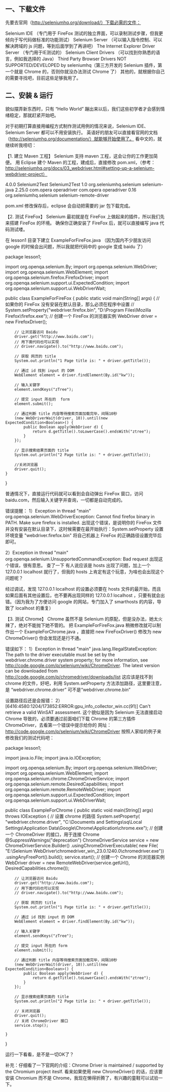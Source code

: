 ## 一、下载文件

先要去官网（http://seleniumhq.org/download/）下载必需的文件：

Selenium IDE （专门用于 FireFox 测试的独立界面，可以录制测试步骤，但我更倾向于写代码做标准的功能测试）
Selenium Server （可以输入指令控制、可以解决跨域的 js 问题，等到后面学到了再讲吧）
The Internet Explorer Driver Server （专门用于IE测试的）
Selenium Client Drivers （可以找到你熟悉的语言，例如我选择的 Java）
Third Party Browser Drivers NOT SUPPORTED/DEVELOPED by seleniumhq（第三方开发的 Selenium 插件，第一个就是 Chrome 的，否则你就没办法测试 Chrome 了）
其他的，就根据你自己的需要寻找吧，目前这些足够我用了。

## 二、安装 & 运行

貌似摆弄新东西时，只有 “Hello World” 蹦出来以后，我们这些初学者才会感到情绪稳定，那就赶紧开始吧。

对于初期打算直接用编程方式制作测试用例的情况来说，Selenium IDE、Selenium Server 都可以不用安装执行。
英语好的朋友可以直接看官网的文档（http://seleniumhq.org/documentation/）就能够开始使用了。
看中文的，就继续听我唠叨：

【1. 建立 Maven 工程】
Selenium 支持 maven 工程，这会让你的工作更加简便。
用 Eclipse 建个 Maven 的工程，建成后，直接修改 pom.xml，（参考：http://seleniumhq.org/docs/03_webdriver.html#setting-up-a-selenium-webdriver-project）

<project xmlns="http://maven.apache.org/POM/4.0.0" xmlns:xsi="http://www.w3.org/2001/XMLSchema-instance"
	xsi:schemaLocation="http://maven.apache.org/POM/4.0.0 http://maven.apache.org/xsd/maven-4.0.0.xsd">
	<modelVersion>4.0.0</modelVersion>
	<groupId>Selenium2Test</groupId>
	<artifactId>Selenium2Test</artifactId>
	<version>1.0</version>
	<dependencies>
		<dependency>
			<groupId>org.seleniumhq.selenium</groupId>
			<artifactId>selenium-java</artifactId>
			<version>2.25.0</version>
		</dependency>
		<dependency>
			<groupId>com.opera</groupId>
			<artifactId>operadriver</artifactId>
		</dependency>
	</dependencies>
	<dependencyManagement>
		<dependencies>
			<dependency>
				<groupId>com.opera</groupId>
				<artifactId>operadriver</artifactId>
				<version>0.16</version>
				<exclusions>
					<exclusion>
						<groupId>org.seleniumhq.selenium</groupId>
						<artifactId>selenium-remote-driver</artifactId>
					</exclusion>
				</exclusions>
			</dependency>
		</dependencies>
	</dependencyManagement>
</project>

pom.xml 修改保存后，eclipse 会自动把需要的 jar 包下载完成。


【2. 测试 FireFox】
Selenium 最初就是在 FireFox 上做起来的插件，所以我们先来搭建 FireFox 的环境。
确保你正确安装了 FireFox 后，就可以直接编写 java 代码测试喽。

在 lesson1 目录下建立 ExampleForFireFox.java
（因为国内不少朋友访问 google 的时候会出问题，所以我就把代码中的 google 变成 baidu 了）

package lesson1;

import org.openqa.selenium.By;
import org.openqa.selenium.WebDriver;
import org.openqa.selenium.WebElement;
import org.openqa.selenium.firefox.FirefoxDriver;
import org.openqa.selenium.support.ui.ExpectedCondition;
import org.openqa.selenium.support.ui.WebDriverWait;

public class ExampleForFireFox  {
    public static void main(String[] args) {
    	// 如果你的 FireFox 没有安装在默认目录，那么必须在程序中设置
//    	System.setProperty("webdriver.firefox.bin", "D:\\Program Files\\Mozilla Firefox\\firefox.exe");
    	// 创建一个 FireFox 的浏览器实例
        WebDriver driver = new FirefoxDriver();

        // 让浏览器访问 Baidu
        driver.get("http://www.baidu.com");
        // 用下面代码也可以实现
        // driver.navigate().to("http://www.baidu.com");

        // 获取 网页的 title
        System.out.println("1 Page title is: " + driver.getTitle());

        // 通过 id 找到 input 的 DOM
        WebElement element = driver.findElement(By.id("kw"));

        // 输入关键字
        element.sendKeys("zTree");

        // 提交 input 所在的  form
        element.submit();

        // 通过判断 title 内容等待搜索页面加载完毕，间隔10秒
        (new WebDriverWait(driver, 10)).until(new ExpectedCondition<Boolean>() {
            public Boolean apply(WebDriver d) {
                return d.getTitle().toLowerCase().endsWith("ztree");
            }
        });

        // 显示搜索结果页面的 title
        System.out.println("2 Page title is: " + driver.getTitle());

        //关闭浏览器
        driver.quit();
    }
}

普通情况下，直接运行代码就可以看到会自动弹出 FireFox 窗口，访问 baidu.com，然后输入关键字并查询，一切都是自动完成的。

错误提醒：
1）Exception in thread "main" org.openqa.selenium.WebDriverException: Cannot find firefox binary in PATH. Make sure firefox is installed.
出现这个错误，是说明你的 FireFox 文件并没有安装在默认目录下，这时候需要在最开始执行：System.setProperty 设置环境变量  "webdriver.firefox.bin" 将自己机器上 FireFox 的正确路径设置完毕后即可。

2）Exception in thread "main" org.openqa.selenium.UnsupportedCommandException: Bad request
出现这个错误，很有意思。 查了一下 有人说应该是 hosts 出现了问题，加上一个 127.0.0.1  localhost 就行了，但我的 hosts 上肯定有这个玩意，为啥也会出现这个问题呢？

经过调试，发现 127.0.0.1 localhost 的设置必须要在 hosts 文件的最开始，而且如果后面有其他设置后，也不要再出现同样的 127.0.0.1 localhost ，只要有就会出错。（因为我为了方便访问 google 的网站，专门加入了 smarthosts 的内容，导致了 localhost 的重复）

【3. 测试 Chrome】
Chrome 虽然不是 Selenium 的原配，但是没办法，她太火辣了，绝对不能抛下她不管的。
把 ExampleForFireFox.java 稍微修改就可以制作出一个 ExampleForChrome.java ，直接把 new FireFoxDriver() 修改为 new ChromeDriver() 你会发现还是行不通。

错误如下：
1）Exception in thread "main" java.lang.IllegalStateException: The path to the driver executable must be set by the webdriver.chrome.driver system property; for more information, see http://code.google.com/p/selenium/wiki/ChromeDriver. The latest version can be downloaded from http://code.google.com/p/chromedriver/downloads/list
这应该是找不到 chrome 的文件，好吧，利用 System.setProperty 方法添加路径，这里要注意，是 “webdriver.chrome.driver” 可不是“webdriver.chrome.bin”

设置路径后还是会报错：
2）[6416:4580:1204/173852:ERROR:gpu_info_collector_win.cc(91)] Can't retrieve a valid WinSAT assessment.
这个貌似是因为 Selenium 无法直接启动 Chrome 导致的，必须要通过前面咱们下载 Chrome 的第三方插件 ChromeDriver，去看第一个错误中提示给你的 网址：http://code.google.com/p/selenium/wiki/ChromeDriver
按照人家给的例子来修改我们的测试代码吧：

package lesson1;

import java.io.File;
import java.io.IOException;

import org.openqa.selenium.By;
import org.openqa.selenium.WebDriver;
import org.openqa.selenium.WebElement;
import org.openqa.selenium.chrome.ChromeDriverService;
import org.openqa.selenium.remote.DesiredCapabilities;
import org.openqa.selenium.remote.RemoteWebDriver;
import org.openqa.selenium.support.ui.ExpectedCondition;
import org.openqa.selenium.support.ui.WebDriverWait;

public class ExampleForChrome {
	public static void main(String[] args) throws IOException {
		// 设置 chrome 的路径
		System.setProperty(
				"webdriver.chrome.driver",
				"C:\\Documents and Settings\\sq\\Local Settings\\Application Data\\Google\\Chrome\\Application\\chrome.exe");
		// 创建一个 ChromeDriver 的接口，用于连接 Chrome
		@SuppressWarnings("deprecation")
		ChromeDriverService service = new ChromeDriverService.Builder()
				.usingChromeDriverExecutable(
						new File(
								"E:\\Selenium WebDriver\\chromedriver_win_23.0.1240.0\\chromedriver.exe"))
				.usingAnyFreePort().build();
		service.start();
		// 创建一个 Chrome 的浏览器实例
		WebDriver driver = new RemoteWebDriver(service.getUrl(),
				DesiredCapabilities.chrome());

		// 让浏览器访问 Baidu
		driver.get("http://www.baidu.com");
		// 用下面代码也可以实现
		// driver.navigate().to("http://www.baidu.com");

		// 获取 网页的 title
		System.out.println("1 Page title is: " + driver.getTitle());

		// 通过 id 找到 input 的 DOM
		WebElement element = driver.findElement(By.id("kw"));

		// 输入关键字
		element.sendKeys("zTree");

		// 提交 input 所在的 form
		element.submit();

		// 通过判断 title 内容等待搜索页面加载完毕，间隔10秒
		(new WebDriverWait(driver, 10)).until(new ExpectedCondition<Boolean>() {
			public Boolean apply(WebDriver d) {
				return d.getTitle().toLowerCase().endsWith("ztree");
			}
		});

		// 显示搜索结果页面的 title
		System.out.println("2 Page title is: " + driver.getTitle());

		// 关闭浏览器
		driver.quit();
		// 关闭 ChromeDriver 接口
		service.stop();

	}
}

运行一下看看，是不是一切OK了？

补充：仔细看了一下官网的介绍：Chrome Driver is maintained / supported by the Chromium project iteslf.  看来如果使用 new ChromeDriver() 的话，应该要安装 Chromium 而不是 Chrome，我现在懒得折腾了，有兴趣的童鞋可以试验一下。